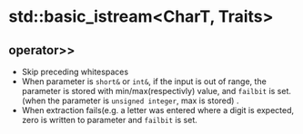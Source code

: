 # std::basic_istream<CharT, Traits>

## operator>>

* Skip preceding whitespaces  
* When parameter is `short&` or `int&`, if the input is out of range, the parameter is stored with min/max(respectivly) value, and `failbit` is set.(when the parameter is `unsigned integer`, max is stored) .
* When extraction fails(e.g. a letter was entered where a digit is expected, zero is written to parameter and `failbit` is set.